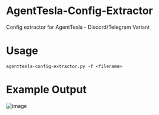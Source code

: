 # AgentTesla-Config-Extractor
Config extractor for AgentTesla - Discord/Telegram Variant

# Usage

`agenttesla-config-extractor.py -f <filename>`

# Example Output

![image](https://github.com/embee-research/AgentTesla-Config-Extractor/assets/82847168/002a70a0-3aff-41f2-a39b-8ec3f2c067ee)
